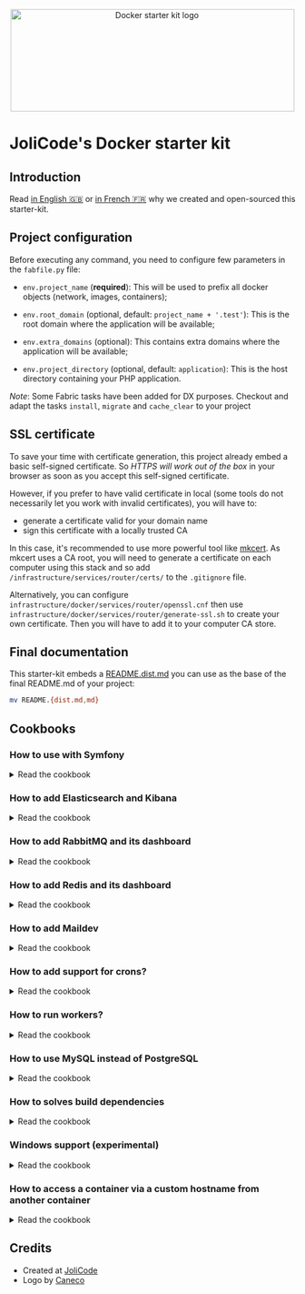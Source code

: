 <p align="center">
    <img width="500" height="180" src="https://jolicode.com/media/original/docker-starter-logo.png" alt="Docker starter kit logo" />
</p>

# JoliCode's Docker starter kit

## Introduction

Read [in English 🇬🇧](https://jolicode.com/blog/introducing-our-docker-starter-kit)
or [in French 🇫🇷](https://jolicode.com/blog/presentation-de-notre-starter-kit-docker)
why we created and open-sourced this starter-kit.

## Project configuration

Before executing any command, you need to configure few parameters in the
`fabfile.py` file:

* `env.project_name` (**required**): This will be used to prefix all docker
objects (network, images, containers);

* `env.root_domain` (optional, default: `project_name + '.test'`): This is the
root domain where the application will be available;

* `env.extra_domains` (optional): This contains extra domains where the
application will be available;

* `env.project_directory` (optional, default: `application`): This is the host
directory containing your PHP application.

*Note*: Some Fabric tasks have been added for DX purposes. Checkout and adapt
the tasks `install`, `migrate` and `cache_clear` to your project

## SSL certificate

To save your time with certificate generation, this project already embed a
basic self-signed certificate. So *HTTPS will work out of the box* in your browser
as soon as you accept this self-signed certificate.

However, if you prefer to have valid certificate in local (some tools do not
necessarily let you work with invalid certificates), you will have to:
- generate a certificate valid for your domain name
- sign this certificate with a locally trusted CA

In this case, it's recommended to use more powerful tool like [mkcert](https://github.com/FiloSottile/mkcert).
As mkcert uses a CA root, you will need to generate a certificate on each computer
using this stack and so add `/infrastructure/services/router/certs/` to the
`.gitignore` file.

Alternatively, you can configure
`infrastructure/docker/services/router/openssl.cnf` then use
`infrastructure/docker/services/router/generate-ssl.sh` to create your own
certificate. Then you will have to add it to your computer CA store.

## Final documentation

This starter-kit embeds a [README.dist.md](./README.dist.md) you can use as the
base of the final README.md of your project:

```bash
mv README.{dist.md,md}
```

## Cookbooks

### How to use with Symfony

<details>

<summary>Read the cookbook</summary>

If you want to create a new Symfony project, you need to:

1. Remove the `application` folder:

    ```bash
    rm -rf application/
    ```

1. Create a new project:

    ```bash
    composer create-project symfony/website-skeleton application
    ```

1. Configure the `.env`

    ```bash
    sed -i "s#DATABASE_URL.*#DATABASE_URL=pgsql://app:app@postgres/YOUR_DB_NAME#" application/.env
    ```

1. Configure doctrine

    By default, Symfony and Doctrine are configured to use MySQL. Since MySQL
    has bad default configuration, Doctrine is forced to configure MySQL
    explicitly. PostgreSQL does not have this issue. So **update the following
    configuration** in `application/config/packages/doctrine.yaml`:

    ```yaml
    doctrine:
        dbal:
            # configure these for your database server
            driver: 'pdo_pgsql'
            server_version: '11'
            charset: UTF8
            default_table_options:
                charset: UTF8
                # Adapt the collate according to the content of your DB.
                # For example, if your content is mainly in French:
                # collate: fr_FR.UTF8

            url: '%env(resolve:DATABASE_URL)%'
    ```

</details>

### How to add Elasticsearch and Kibana

<details>

<summary>Read the cookbook</summary>

In order to use Elasticsearch and Kibana, you should add the following content
to the `docker-compose.yml` file:

```yaml
volumes:
    elasticsearch-data: {}

services:
    elasticsearch:
        image: elasticsearch:7.3.2
        volumes:
            - elasticsearch-data:/usr/share/elasticsearch/data
        environment:
            - "ES_JAVA_OPTS=-Xms128m -Xmx128m"
            - "discovery.type=single-node"
        labels:
            - "traefik.enable=true"
            - "traefik.http.routers.${PROJECT_NAME}-elasticsearch.rule=Host(`elasticsearch.${PROJECT_ROOT_DOMAIN}`)"
            - "traefik.http.routers.${PROJECT_NAME}-elasticsearch.tls=true"

    kibana:
        image: kibana:7.3.2
        depends_on:
            - elasticsearch
        labels:
            - "traefik.enable=true"
            - "traefik.http.routers.${PROJECT_NAME}-kibana.rule=Host(`kibana.${PROJECT_ROOT_DOMAIN}`)"
            - "traefik.http.routers.${PROJECT_NAME}-kibana.tls=true"
```

Then, you will be able to browse:

* `https://kibana.<root_domain>`
* `https://elasticsearch.<root_domain>`

</details>

### How to add RabbitMQ and its dashboard

<details>

<summary>Read the cookbook</summary>

In order to use RabbitMQ and its dashboard, you should add the following content
to the `docker-compose.yml` file:

```yaml
volumes:
    rabbitmq-data: {}

services:
    rabbitmq:
        image: rabbitmq:3-management-alpine
        volumes:
            - rabbitmq-data:/var/lib/rabbitmq
        environment:
            - "RABBITMQ_VM_MEMORY_HIGH_WATERMARK=1024MiB"
        labels:
            - "traefik.enable=true"
            - "traefik.http.routers.${PROJECT_NAME}-rabbitmq.rule=Host(`rabbitmq.${PROJECT_ROOT_DOMAIN}`)"
            - "traefik.http.routers.${PROJECT_NAME}-rabbitmq.tls=true"
            - "traefik.http.services.rabbitmq.loadbalancer.server.port=15672"
```

In order to publish and consume messages with PHP, you need to install the
`php7-amqp` in the `php-base` image.

Then, you will be able to browse:

* `https://rabbitmq.<root_domain>`

</details>

### How to add Redis and its dashboard

<details>

<summary>Read the cookbook</summary>

In order to use Redis and its dashboard, you should add the following content to
the `docker-compose.yml` file:

```yaml
volumes:
    redis-data: {}
    redis-insight-data: {}

services:
    redis:
        image: redis:5
        volumes:
            - "redis-data:/data"

    redis-insight:
        image: redislabs/redisinsight
        volumes:
            - "redis-insight-data:/db"
        labels:
            - "traefik.enable=true"
            - "traefik.http.routers.${PROJECT_NAME}-redis.rule=Host(`redis.${PROJECT_ROOT_DOMAIN}`)"
            - "traefik.http.routers.${PROJECT_NAME}-redis.tls=true"

```

Then, you will be able to browse:

* `https://redis.<root_domain>`

</details>

### How to add Maildev

<details>

<summary>Read the cookbook</summary>

In order to use Maildev and its dashboard, you should add the following content
to the `docker-compose.yml` file:

```yaml
services:
    maildev:
        image: djfarrelly/maildev
        command: ["bin/maildev", "--web", "80", "--smtp", "25", "--hide-extensions", "STARTTLS"]
        labels:
            - "traefik.enable=true"
            - "traefik.http.routers.${PROJECT_NAME}-maildev.rule=Host(`maildev.${PROJECT_ROOT_DOMAIN}`)"
            - "traefik.http.routers.${PROJECT_NAME}-maildev.tls=true"
            - "traefik.http.services.maildev.loadbalancer.server.port=80"
```

Then, you will be able to browse:

* `https://maildev.<root_domain>`

</details>

### How to add support for crons?

<details>

<summary>Read the cookbook</summary>

In order to setup crontab, you should add a new container:

```Dockerfile
# services/cron/Dockerfile
ARG PROJECT_NAME

FROM ${PROJECT_NAME}_php-base

COPY crontab /etc/crontabs/app

CMD ["crond", "-l", "0", "-f"]
```

And you can add all your crons in the `services/cron/crontab` file:
```crontab
* * * * * php /home/app/application/my-command >> /path/to/log
```

Finally, add the following content to the `docker-compose.yml` file:
```yaml
services:
    cron:
        build: services/cron
        volumes:
            - "../../${PROJECT_DIRECTORY}:/home/app/application:cached"
```

</details>

### How to run workers?

<details>

<summary>Read the cookbook</summary>

In order to setup workers, you should add the following content to the `docker-compose.yml` file:

```yaml
# this is a template to factorize the service definitions
x-services-templates:
    worker_base: &worker_base
        build: services/frontend
        depends_on:
            - postgres
        volumes:
            - "../../${PROJECT_DIRECTORY}:/home/app/application:cached"
        user: app
        restart: unless-stopped

services:
    worker_date:
        <<: *worker_base
        command: watch -n 1 date
    worker_my_worker:
        <<: *worker_base
        command: /home/app/application/my-worker
```

</details>

### How to use MySQL instead of PostgreSQL

<details>

<summary>Read the cookbook</summary>

In order to use MySQL, you will need to revert this diff:

```diff
diff --git a/infrastructure/docker/docker-compose.builder.yml b/infrastructure/docker/docker-compose.builder.yml
index 39198ca..dc5fce1 100644
--- a/infrastructure/docker/docker-compose.builder.yml
+++ b/infrastructure/docker/docker-compose.builder.yml
@@ -10,7 +10,7 @@ services:
     builder:
         build: services/builder
         depends_on:
-            - mysql
+            - postgres
         volumes:
             - "../../${PROJECT_DIRECTORY}:/home/app/application:cached"
             - "~/.composer/cache:/home/app/.composer/cache"
diff --git a/infrastructure/docker/docker-compose.yml b/infrastructure/docker/docker-compose.yml
index 0dffe3a..0ae36cd 100644
--- a/infrastructure/docker/docker-compose.yml
+++ b/infrastructure/docker/docker-compose.yml
@@ -1,7 +1,7 @@
 version: '3'

 volumes:
-    mysql-data: {}
+    postgres-data: {}

 services:
     router:
@@ -24,7 +24,7 @@ services:
     frontend:
         build: services/frontend
         depends_on:
-            - mysql
+            - postgres
         volumes:
             - "../../${PROJECT_DIRECTORY}:/var/www:cached"
         labels:
@@ -32,11 +32,12 @@ services:
             - "traefik.frontend.entryPoints=https"
             - "traefik.frontend.rule=Host:${PROJECT_HOSTNAMES}"

-    mysql:
-        build: services/mysql
+    postgres:
+        build: services/postgres
+        environment:
+            - POSTGRES_USER=app
+            - POSTGRES_PASSWORD=app
         volumes:
-            - "mysql-data:/var/lib/mysql"
+            - postgres-data:/var/lib/postgresql/data
         labels:
             - "traefik.enable=false"
-        ports:
-          - "3306:3306"
diff --git a/infrastructure/docker/services/builder/Dockerfile b/infrastructure/docker/services/builder/Dockerfile
index 173c1a6..87424f7 100644
--- a/infrastructure/docker/services/builder/Dockerfile
+++ b/infrastructure/docker/services/builder/Dockerfile
@@ -7,7 +7,6 @@ RUN apk add --no-cache \
     g++ \
     git \
     make \
-    mariadb-client \
     nodejs \
     npm \
     php7-phar \
diff --git a/infrastructure/docker/services/mysql/Dockerfile b/infrastructure/docker/services/mysql/Dockerfile
deleted file mode 100644
index e9e0245..0000000
--- a/infrastructure/docker/services/mysql/Dockerfile
+++ /dev/null
@@ -1,3 +0,0 @@
-FROM mariadb:10.4
-
-ENV MYSQL_ALLOW_EMPTY_PASSWORD=1
diff --git a/infrastructure/docker/services/php-base/Dockerfile b/infrastructure/docker/services/php-base/Dockerfile
index ea6fc5e..316cbde 100644
--- a/infrastructure/docker/services/php-base/Dockerfile
+++ b/infrastructure/docker/services/php-base/Dockerfile
@@ -22,7 +22,7 @@ RUN apk add --no-cache \
     php7-opcache \
     php7-openssl \
     php7-pdo \
-    php7-pdo_mysql \
+    php7-pdo_pgsql \
     php7-pcntl \
     php7-posix \
     php7-session \
diff --git a/infrastructure/docker/services/postgres/Dockerfile b/infrastructure/docker/services/postgres/Dockerfile
new file mode 100644
index 0000000..998fda8
--- /dev/null
+++ b/infrastructure/docker/services/postgres/Dockerfile
@@ -0,0 +1 @@
+FROM postgres:11
```

</details>

### How to solves build dependencies

<details>

<summary>Read the cookbook</summary>

Docker-compose is not a tool to build images. This is why you can hit the
following bug:

> ERROR: Service 'frontend' failed to build: pull access denied for app_basephp, repository does not exist or may require 'docker login': denied: requested access to the resource is denied

In order to fix this issue, you can update the `services_to_build_first` variable
in the `fabfile.py` file. This will force docker-compose to build theses
services first.

</details>

### Windows support (experimental)

<details>

<summary>Read the cookbook</summary>

This starter kit is compatible with Docker for Windows, so you can enjoy native Docker experience on Windows. You will have to keep in mind some differences:

- Composer cache can't be set to the relative home path in `infrastructure/docker/docker-compose.builder.yml`: remove `- "~/.composer/cache:/home/app/.composer/cache"`;
- Python 2.7.17 is broken, do not use it: https://github.com/pypa/pipenv/issues/4016;
- You will be prompted to run the env vars manually if you use PowerShell.

</details>

### How to access a container via a custom hostname from another container

<details>

<summary>Read the cookbook</summary>

Let's say you have a container (`frontend`) that responds to many hostname:
`app.test`, `api.app.test`, `admin.app.test`. And you have another container
(`builder`) that need to call the `frontend` with a specific hostname - or with
HTTPS. This is usually the case when you have a functional test suite.

To enable this feature, you need to add `extra_hosts` to the `builder` container
like following:

```yaml
services:
    builder:
        # [...]
        extra_hosts:
            - "app.test:172.17.0.1"
            - "api.app.test:172.17.0.1"
            - "admin.app.test:172.17.0.1"
```

Note: `172.17.0.1` is the default IP of the `docker0` interface. It can be
different on some installations. You can see this IP thanks to the following
command `ip address show docker0`. Since `docker-compose.yml` file supports
environnement variables you may script this with fabric.

</details>

## Credits

- Created at [JoliCode](https://jolicode.com/)
- Logo by [Caneco](https://twitter.com/caneco)
